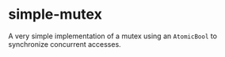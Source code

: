 # simple-mutex

A very simple implementation of a mutex using an `AtomicBool` to synchronize
concurrent accesses.